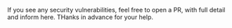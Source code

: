 If you see any security vulnerabilities, feel free to open a PR, with full detail and inform here. THanks in advance for your help.
